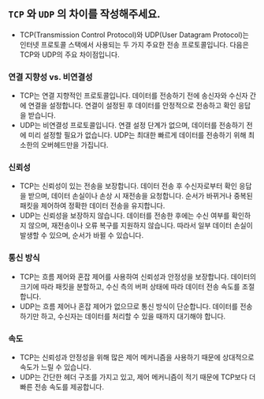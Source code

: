 ## `TCP` 와 `UDP` 의 차이를 작성해주세요.

- TCP(Transmission Control Protocol)와 UDP(User Datagram Protocol)는 인터넷 프로토콜 스택에서 사용되는 두 가지 주요한 전송 프로토콜입니다. 다음은 TCP와 UDP의 주요 차이점입니다.

### 연결 지향성 vs. 비연결성

- TCP는 연결 지향적인 프로토콜입니다. 데이터를 전송하기 전에 송신자와 수신자 간에 연결을 설정합니다. 연결이 설정된 후 데이터를 안정적으로 전송하고 확인 응답을 받습니다.
- UDP는 비연결성 프로토콜입니다. 연결 설정 단계가 없으며, 데이터를 전송하기 전에 미리 설정할 필요가 없습니다. UDP는 최대한 빠르게 데이터를 전송하기 위해 최소한의 오버헤드만을 가집니다.

### 신뢰성

- TCP는 신뢰성이 있는 전송을 보장합니다. 데이터 전송 후 수신자로부터 확인 응답을 받으며, 데이터 손실이나 손상 시 재전송을 요청합니다. 순서가 바뀌거나 중복된 패킷을 제어하여 정확한 데이터 전송을 유지합니다.
- UDP는 신뢰성을 보장하지 않습니다. 데이터를 전송한 후에는 수신 여부를 확인하지 않으며, 재전송이나 오류 복구를 지원하지 않습니다. 따라서 일부 데이터 손실이 발생할 수 있으며, 순서가 바뀔 수 있습니다.


### 통신 방식

- TCP는 흐름 제어와 혼잡 제어를 사용하여 신뢰성과 안정성을 보장합니다. 데이터의 크기에 따라 패킷을 분할하고, 수신 측의 버퍼 상태에 따라 데이터 전송 속도를 조절합니다.
- UDP는 흐름 제어나 혼잡 제어가 없으므로 통신 방식이 단순합니다. 데이터를 전송하기만 하고, 수신자는 데이터를 처리할 수 있을 때까지 대기해야 합니다.

### 속도

- TCP는 신뢰성과 안정성을 위해 많은 제어 메커니즘을 사용하기 때문에 상대적으로 속도가 느릴 수 있습니다.
- UDP는 간단한 헤더 구조를 가지고 있고, 제어 메커니즘이 적기 때문에 TCP보다 더 빠른 전송 속도를 제공합니다.
